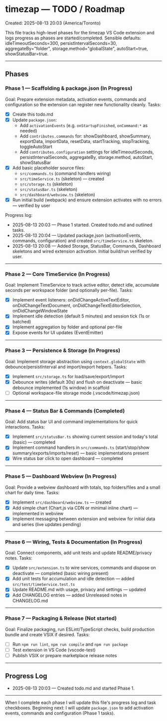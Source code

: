 # timezap — TODO / Roadmap

Created: 2025-08-13 20:03 (America/Toronto)

This file tracks high-level phases for the timezap VS Code extension and logs progress as phases are started/completed. Sensible defaults: idleTimeoutSeconds=300, persistIntervalSeconds=30, aggregateBy="folder", storage.method="globalState", autoStart=true, showStatusBar=true.

---

## Phases

### Phase 1 — Scaffolding & package.json (In Progress)
Goal: Prepare extension metadata, activation events, commands and configuration so the extension can register new functionality cleanly.
Tasks:
- [x] Create this todo.md
- [x] Update `package.json`:
  - Add `activationEvents` (e.g. `onStartupFinished`, `onCommand:*` as needed)
  - Add `contributes.commands` for: showDashboard, showSummary, exportData, importData, resetData, startTracking, stopTracking, toggleAutoStart
  - Add `contributes.configuration` settings for idleTimeoutSeconds, persistIntervalSeconds, aggregateBy, storage.method, autoStart, showStatusBar
- [x] Add basic placeholder source files:
  - `src/commands.ts` (command handlers wiring)
  - `src/timeService.ts` (skeleton) — created
  - `src/storage.ts` (skeleton)
  - `src/statusBar.ts` (skeleton)
  - `src/dashboard/webview.ts` (skeleton)
- [x] Run initial build (webpack) and ensure extension activates with no errors — verified by user

Progress log:
- 2025-08-13 20:03 — Phase 1 started. Created todo.md and outlined tasks.
- 2025-08-13 20:04 — Updated package.json (activationEvents, commands, configuration) and created `src/timeService.ts` skeleton.
- 2025-08-13 20:08 — Added Storage, StatusBar, Commands, Dashboard skeletons and wired extension activation. Initial build/run verified by user.

---

### Phase 2 — Core TimeService (In Progress)
Goal: Implement TimeService to track active editor, detect idle, accumulate seconds per workspace folder (and optionally per-file).
Tasks:
- [x] Implement event listeners: onDidChangeActiveTextEditor, onDidChangeTextDocument, onDidChangeTextEditorSelection, onDidChangeWindowState
- [x] Implement idle detection (default 5 minutes) and session tick (1s or batched)
- [x] Implement aggregation by folder and optional per-file
- [x] Expose events for UI updates (EventEmitter)

---

### Phase 3 — Persistence & Storage (In Progress)
Goal: Implement storage abstraction using `context.globalState` with debounce/persistInterval and import/export helpers.
Tasks:
- [x] Implement `src/storage.ts` for load/save/export/import
- [x] Debounce writes (default 30s) and flush on deactivate — basic debounce implemented (1s window) in scaffold
- [ ] Optional workspace-file storage mode (.vscode/timezap.json)

---

### Phase 4 — Status Bar & Commands (Completed)
Goal: Add status bar UI and command implementations for quick interactions.
Tasks:
- [x] Implement `src/statusBar.ts` showing current session and today's total (basic) — completed
- [x] Implement command handlers in `src/commands.ts` (start/stop/show summary/exports/imports/reset) — basic implementations present
- [x] Wire status bar click to open dashboard — completed

---

### Phase 5 — Dashboard Webview (In Progress)
Goal: Provide a webview dashboard with totals, top folders/files and a small chart for daily time.
Tasks:
- [x] Implement `src/dashboard/webview.ts` — created
- [x] Add simple chart (Chart.js via CDN or minimal inline chart) — implemented in webview
- [x] Implement messaging between extension and webview for initial data and series (live updates pending)

---

### Phase 6 — Wiring, Tests & Documentation (In Progress)
Goal: Connect components, add unit tests and update README/privacy notes.
Tasks:
- [x] Update `src/extension.ts` to wire services, commands and dispose on deactivate — completed (basic wiring present)
- [x] Add unit tests for accumulation and idle detection — added `src/test/timeService.test.ts`
- [x] Update README.md with usage, privacy and settings — updated
- [x] Add CHANGELOG entries — added Unreleased notes in CHANGELOG.md

---

### Phase 7 — Packaging & Release (Not started)
Goal: Finalize packaging, run ESLint/TypeScript checks, build production bundle and create VSIX if desired.
Tasks:
- [ ] Run `npm run lint`, `npm run compile` and `npm run package`
- [ ] Test extension in VS Code (vscode-test)
- [ ] Publish VSIX or prepare marketplace release notes

---

## Progress Log
- 2025-08-13 20:03 — Created todo.md and started Phase 1.

---

When I complete each phase I will update this file's progress log and task checkboxes. Beginning next: I will update `package.json` to add activation events, commands and configuration (Phase 1 tasks).
